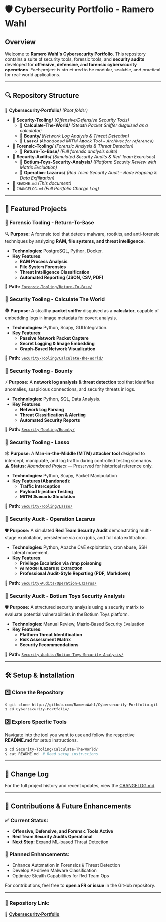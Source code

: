 
# 🛡️ Cybersecurity Portfolio - Ramero Wahl

## Overview
Welcome to **Ramero Wahl's Cybersecurity Portfolio**. This repository contains a suite of security tools, forensic tools, and **security audits** developed for **offensive, defensive, and forensic cybersecurity operations**. Each project is structured to be modular, scalable, and practical for real-world applications.

---
## 🔍 Repository Structure
📂 **Cybersecurity-Portfolio/** _(Root folder)_
- 📂 **Security-Tooling/** _(Offensive/Defensive Security Tools)_
  - 📂 **Calculate-The-World/** _(Stealth Packet Sniffer disguised as a calculator)_
  - 📂 **Bounty/** _(Network Log Analysis & Threat Detection)_
  - 📂 **Lasso/** _(Abandoned MiTM Attack Tool - Archived for reference)_
- 📂 **Forensic-Tooling/** _(Forensic Analysis & Threat Detection)_
  - 📂 **Return-To-Base/** _(Full forensic analysis suite)_
- 📂 **Security-Audits/** _(Simulated Security Audits & Red Team Exercises)_
  - 📂 **Botium-Toys-Security-Analysis/** _(Platform Security Review with Matrix Evaluation)_
  - 📂 **Operation-Lazarus/** _(Red Team Security Audit - Node Hopping & Data Exfiltration)_
- 📜 `README.md` _(This document)_
- 📜 `CHANGELOG.md` _(Full Portfolio Change Log)_

---
## 🚀 Featured Projects

### 🔹 **Forensic Tooling - Return-To-Base**
🔍 **Purpose:** A forensic tool that detects malware, rootkits, and anti-forensic techniques by analyzing **RAM, file systems, and threat intelligence**.
- **Technologies:** PostgreSQL, Python, Docker.
- **Key Features:**
  - **RAM Process Analysis**
  - **File System Forensics**
  - **Threat Intelligence Classification**
  - **Automated Reporting (JSON, CSV, PDF)**

📂 **Path:** [`Forensic-Tooling/Return-To-Base/`](https://github.com/RameroWahl/Cybersecurity-Portfolio/tree/main/Forensic-Tooling/Return-To-Base)

### 🔹 **Security Tooling - Calculate The World**
🕵️ **Purpose:** A stealthy **packet sniffer** disguised as a **calculator**, capable of embedding logs in image metadata for covert analysis.
- **Technologies:** Python, Scapy, GUI Integration.
- **Key Features:**
  - **Passive Network Packet Capture**
  - **Secret Logging & Image Embedding**
  - **Graph-Based Network Visualization**

📂 **Path:** [`Security-Tooling/Calculate-The-World/`](https://github.com/RameroWahl/Cybersecurity-Portfolio/tree/main/Security-Tooling/Calculate-The-World)

### 🔹 **Security Tooling - Bounty**
⚡ **Purpose:** A **network log analysis & threat detection** tool that identifies anomalies, suspicious connections, and security threats in logs.
- **Technologies:** Python, SQL, Data Analysis.
- **Key Features:**
  - **Network Log Parsing**
  - **Threat Classification & Alerting**
  - **Automated Security Reports**

📂 **Path:** [`Security-Tooling/Bounty/`](https://github.com/RameroWahl/Cybersecurity-Portfolio/tree/main/Security-Tooling/Bounty)

### 🔹 **Security Tooling - Lasso**
🕸️ **Purpose:** A **Man-in-the-Middle (MiTM) attacker tool** designed to intercept, manipulate, and log traffic during controlled testing scenarios.  
⚠️ **Status:** *Abandoned Project* — Preserved for historical reference only.
- **Technologies:** Python, Scapy, Packet Manipulation
- **Key Features (Abandoned):**
  - **Traffic Interception**
  - **Payload Injection Testing**
  - **MiTM Scenario Simulation**

📂 **Path:** [`Security-Tooling/Lasso/`](https://github.com/RameroWahl/Cybersecurity-Portfolio/tree/main/Security-Tooling/Lasso)

### 🔹 **Security Audit - Operation Lazarus**
🛡️ **Purpose:** A simulated **Red Team Security Audit** demonstrating multi-stage exploitation, persistence via cron jobs, and full data exfiltration.
- **Technologies:** Python, Apache CVE exploitation, cron abuse, SSH lateral movement.
- **Key Features:**
  - **Privilege Escalation via /tmp poisoning**
  - **AI Model (Lazarus) Extraction**
  - **Professional Audit-Style Reporting (PDF, Markdown)**

📂 **Path:** [`Security-Audits/Operation-Lazarus/`](https://github.com/RameroWahl/Cybersecurity-Portfolio/tree/main/Security-Audits/Operation-Lazarus)

### 🔹 **Security Audit - Botium Toys Security Analysis**
🛡️ **Purpose:** A structured security analysis using a security matrix to evaluate potential vulnerabilities in the Botium Toys platform.
- **Technologies:** Manual Review, Matrix-Based Security Evaluation
- **Key Features:**
  - **Platform Threat Identification**
  - **Risk Assessment Matrix**
  - **Security Recommendations**

📂 **Path:** [`Security-Audits/Botium-Toys-Security-Analysis/`](https://github.com/RameroWahl/Cybersecurity-Portfolio/tree/main/Security-Audits/Botium-Toys-Security-Analysis)

---
## 🛠️ Setup & Installation
### 1️⃣ Clone the Repository
```sh
$ git clone https://github.com/RameroWahl/Cybersecurity-Portfolio.git
$ cd Cybersecurity-Portfolio/
```
### 2️⃣ Explore Specific Tools
Navigate into the tool you want to use and follow the respective **README.md** for setup instructions.

```sh
$ cd Security-Tooling/Calculate-The-World/
$ cat README.md  # Read setup instructions
```

---
## 📝 Change Log
For the full project history and recent updates, view the [CHANGELOG.md](./CHANGELOG.md).

---
## 📢 Contributions & Future Enhancements
### ✅ Current Status:
- **Offensive, Defensive, and Forensic Tools Active**
- **Red Team Security Audits Operational**
- **Next Step:** Expand ML-based Threat Detection

### 🚀 Planned Enhancements:
- Enhance Automation in Forensics & Threat Detection
- Develop AI-driven Malware Classification
- Optimize Stealth Capabilities for Red Team Ops

For contributions, feel free to **open a PR or issue** in the GitHub repository.

---
### 🔗 Repository Link:
📌 **[Cybersecurity-Portfolio](https://github.com/RameroWahl/Cybersecurity-Portfolio)**
